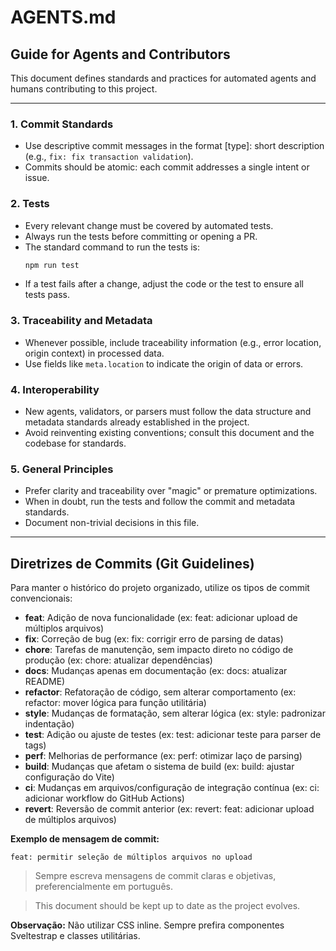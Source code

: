 # AGENTS.md

## Guide for Agents and Contributors

This document defines standards and practices for automated agents and humans contributing to this project.

---

### 1. Commit Standards
- Use descriptive commit messages in the format [type]: short description (e.g., `fix: fix transaction validation`).
- Commits should be atomic: each commit addresses a single intent or issue.

### 2. Tests
- Every relevant change must be covered by automated tests.
- Always run the tests before committing or opening a PR.
- The standard command to run the tests is:
  ```sh
  npm run test
  ```
- If a test fails after a change, adjust the code or the test to ensure all tests pass.

### 3. Traceability and Metadata
- Whenever possible, include traceability information (e.g., error location, origin context) in processed data.
- Use fields like `meta.location` to indicate the origin of data or errors.

### 4. Interoperability
- New agents, validators, or parsers must follow the data structure and metadata standards already established in the project.
- Avoid reinventing existing conventions; consult this document and the codebase for standards.

### 5. General Principles
- Prefer clarity and traceability over "magic" or premature optimizations.
- When in doubt, run the tests and follow the commit and metadata standards.
- Document non-trivial decisions in this file.

---

## Diretrizes de Commits (Git Guidelines)

Para manter o histórico do projeto organizado, utilize os tipos de commit convencionais:

- **feat**: Adição de nova funcionalidade (ex: feat: adicionar upload de múltiplos arquivos)
- **fix**: Correção de bug (ex: fix: corrigir erro de parsing de datas)
- **chore**: Tarefas de manutenção, sem impacto direto no código de produção (ex: chore: atualizar dependências)
- **docs**: Mudanças apenas em documentação (ex: docs: atualizar README)
- **refactor**: Refatoração de código, sem alterar comportamento (ex: refactor: mover lógica para função utilitária)
- **style**: Mudanças de formatação, sem alterar lógica (ex: style: padronizar indentação)
- **test**: Adição ou ajuste de testes (ex: test: adicionar teste para parser de tags)
- **perf**: Melhorias de performance (ex: perf: otimizar laço de parsing)
- **build**: Mudanças que afetam o sistema de build (ex: build: ajustar configuração do Vite)
- **ci**: Mudanças em arquivos/configuração de integração contínua (ex: ci: adicionar workflow do GitHub Actions)
- **revert**: Reversão de commit anterior (ex: revert: feat: adicionar upload de múltiplos arquivos)

**Exemplo de mensagem de commit:**

```
feat: permitir seleção de múltiplos arquivos no upload
```

> Sempre escreva mensagens de commit claras e objetivas, preferencialmente em português.

> This document should be kept up to date as the project evolves. 

**Observação:** Não utilizar CSS inline. Sempre prefira componentes Sveltestrap e classes utilitárias. 